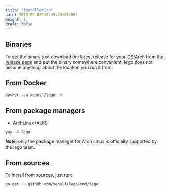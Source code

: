 ```yaml
---
title: "Installation"
date: 2019-03-03T16:39:46+01:00
weight: 1
draft: false
---
```


## Binaries

To get the binary just download the latest release for your OS/Arch from [the release page](https://github.com/xenolf/lego/releases) and put the binary somewhere convenient.
lego does not assume anything about the location you run it from.

## From Docker

```bash
docker run xenolf/lego -h
```

## From package managers

- [ArchLinux (AUR)](https://aur.archlinux.org/packages/lego):

```bash
yay -S lego
```

**Note**: only the package manager for Arch Linux is officially supported by the lego team.

## From sources

To install from sources, just run:

```bash
go get -u github.com/xenolf/lego/cmd/lego
```
